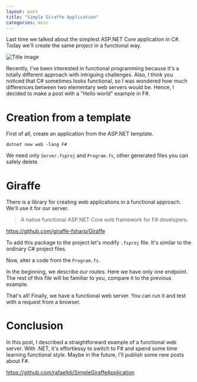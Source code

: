 ```yaml
---
layout: post
title: "Simple Giraffe Application"
categories: misc
---
```


Last time we talked about the simplest ASP.NET Core application in C#. Today we'll create the same project in a functional way.

![Title image](https://github.com/rafaelldi/Blog/blob/master/09-SimpleGiraffeApplication/simple-giraffe-application-img.jpg)

Recently, I've been interested in functional programming because it's a totally different approach with intriguing challenges. Also, I think you noticed that C# sometimes looks functional, so I was wondered how much differences between two elementary web servers would be. Hence, I decided to make a post with a "Hello world" example in F#.

# Creation from a template

First of all, create an application from the ASP.NET template.

```
dotnet new web -lang F#
```

We need only `Server.fsproj` and `Program.fs`, other generated files you can safely delete.

# Giraffe

There is a library for creating web applications in a functional approach. We'll use it for our server.

> A native functional ASP.NET Core web framework for F# developers. 

https://github.com/giraffe-fsharp/Giraffe

To add this package to the project let's modify `.fsproj` file. It's similar to the ordinary C# project files.

<script src="https://gist.github.com/rafaelldi/ce4b1c048d67c7ea5436a259aaba0884.js"></script>

Now, alter a code from the `Program.fs`. 

<script src="https://gist.github.com/rafaelldi/9e9a7ca61a7c3f3d89331b0f3153e64c.js"></script>

In the beginning, we describe our routes. Here we have only one endpoint. The rest of this file will be familiar to you, compare it to the previous example.

That's all! Finally, we have a functional web server. You can run it and test with a request from a browser.

# Conclusion

In this post, I described a straightforward example of a functional web server. With .NET, it's effortlessy to switch to F# and spend some time learning functional style. Maybe in the future, I'll publish some new posts about F#.

https://github.com/rafaelldi/SimpleGiraffeApplication
